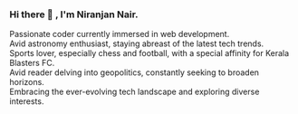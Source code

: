 ### Hi there 👋 , I'm Niranjan Nair.

Passionate coder currently immersed in web development. 
<br>Avid astronomy enthusiast, staying abreast of the latest tech trends. 
<br>Sports lover, especially chess and football, with a special affinity for Kerala Blasters FC. 
<br>Avid reader delving into geopolitics, constantly seeking to broaden horizons. 
<br>Embracing the ever-evolving tech landscape and exploring diverse interests.
